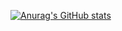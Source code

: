 

[![Anurag's GitHub stats](https://github-readme-stats.vercel.app/api?username=hootan-rocky)](https://github.com/anuraghazra/github-readme-stats)
<!-- [![Anurag's GitHub stats](https://github-readme-stats.vercel.app/api?username=hootan-rocky)](https://github.com/anuraghazra/github-readme-stats) -->
